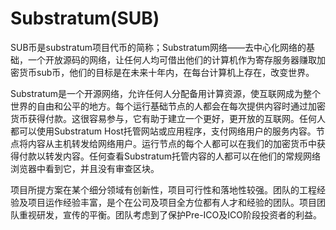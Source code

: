 # 

# Substratum(SUB)

SUB币是substratum项目代币的简称；Substratum网络——去中心化网络的基础，一个开放源码的网络，让任何人均可借出他们的计算机作为寄存服务器赚取加密货币sub币，他们的目标是在未来十年内，在每台计算机上存在，改变世界。

Substratum是一个开源网络，允许任何人分配备用计算资源，使互联网成为整个世界的自由和公平的地方。每个运行基础节点的人都会在每次提供内容时通过加密货币获得付款。这很容易参与，它有助于建立一个更好，更开放的互联网。任何人都可以使用Substratum Host托管网站或应用程序，支付网络用户的服务内容。节点将内容从主机转发给网络用户。运行节点的每个人都可以在我们的加密货币中获得付款以转发内容。任何查看Substratum托管内容的人都可以在他们的常规网络浏览器中看到它，并且没有审查区块。

项目所提方案在某个细分领域有创新性，项目可行性和落地性较强。团队的工程经验及项目运作经验丰富，是个在公司及项目全方位都有人才和经验的团队。项目团队重视研发，宣传的平衡。团队考虑到了保护Pre-ICO及ICO阶段投资者的利益。

 

